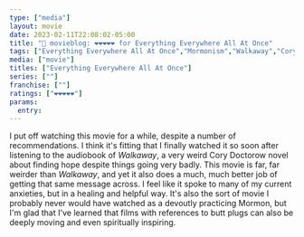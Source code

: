 ```yaml
---
type: ["media"]
layout: movie
date: 2023-02-11T22:08:02-05:00
title: "🍿 movieblog: ❤️❤️❤️❤️❤️ for Everything Everywhere All At Once"
tags: ["Everything Everywhere All At Once","Mormonism","Walkaway","Cory Doctorow","hope"]
media: ["movie"]
titles: ["Everything Everywhere All At Once"]
series: [""]
franchise: [""]
ratings: ["❤️❤️❤️❤️❤️"]
params:
  entry:
---
```

I put off watching this movie for a while, despite a number of recommendations. I think it's fitting that I finally watched it so soon after listening to the audiobook of *Walkaway*, a very weird Cory Doctorow novel about finding hope despite things going very badly. This movie is far, far weirder than *Walkaway*, and yet it also does a much, much better job of getting that same message across. I feel like it spoke to many of my current anxieties, but in a healing and helpful way. It's also the sort of movie I probably never would have watched as a devoutly practicing Mormon, but I'm glad that I've learned that films with references to butt plugs can also be deeply moving and even spiritually inspiring.
